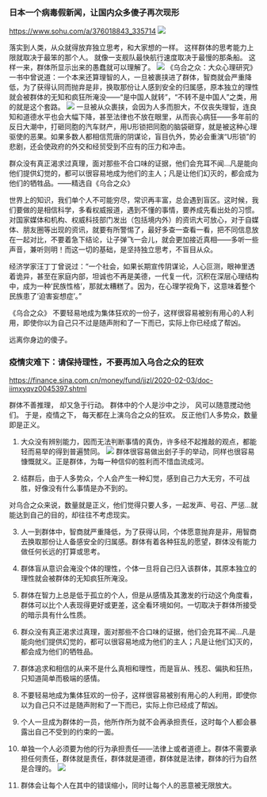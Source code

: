 ### 日本一个病毒假新闻，让国内众多傻子再次现形
https://www.sohu.com/a/376018843_335714
![](http://5b0988e595225.cdn.sohucs.com/images/20200226/b4cc09388e5043b4935f49581d14173f.gif)

落实到人类，从众就得放弃独立思考，和大家想的一样。
这样群体的思考能力上限就取决于最笨的那个人。
就像一支舰队最快航行速度取决于最慢的那条船。
这样一来，群体所显示出来的愚蠢就可以理解了。
![](http://5b0988e595225.cdn.sohucs.com/images/20200226/70deb257a80a444f9ccfb967adf3c8ca.gif)
《乌合之众：大众心理研究》一书中曾说道：一个本来还算理智的人，一旦被裹挟进了群体，智商就会严重降低，为了获得认同而抛弃是非，换取那份让人感到安全的归属感，原本独立的理性就会被群体的无知和疯狂所淹没——“是中国人就转”，“不转不是中国人”之类，用的就是这个套路。
![](http://5b0988e595225.cdn.sohucs.com/images/20200226/9519f1da757b440188b235869944a0a0.jpeg)
一旦被从众裹挟，会因为人多而胆大，不仅丧失理智，连良知和道德水平也会大幅下降，甚至法律也不放在眼里，从而丧心病狂——多年前的反日大潮中，打砸同胞的汽车财产，用U形锁把同胞的脑袋砸穿，就是被这种心理驱使的恶果。如果多数人都相信荒唐的阴谋论，盲目仇外，势必会重演“U形锁”的悲剧，还会使政府的外交和经贸受到不应有的压力和冲击。

群众没有真正渴求过真理，面对那些不合口味的证据，他们会充耳不闻…凡是能向他们提供幻觉的，都可以很容易地成为他们的主人；凡是让他们幻灭的，都会成为他们的牺牲品。——精选自《乌合之众》

世界上的知识，我们单个人不可能穷尽，常识再丰富，总会遇到盲区。这时候，我们要做的是相信科学，多看权威报道，遇到不懂的事情，要养成先看出处的习惯。对国家媒体和机构、权威科技部门发出（包括境内外）的资讯大可放心，对于自媒体、朋友圈等出现的资讯，就要有所警惕了，最好多查一查看一看，把不同信息放在一起对比，不要着急下结论，让子弹飞一会儿，就会更加接近真相——多听一些声音，兼听则明！而这一切的基础，是坚持独立思考，不盲目从众。

经济学家汪丁丁曾说过：“一个社会，如果长期宣传阴谋论，人心叵测，眼神里透着诡异，甚至在家庭内部，坦诚也不再是美德，一代复一代，沉积在深层心理结构中，成为一种‘民族性格’，那就太糟糕了。因为，在心理学视角下，这意味着整个民族患了‘迫害妄想症’。”

《乌合之众》
不要轻易地成为集体狂欢的一份子，这样很容易被别有用心的人利用，即使你以为自己只不过是随声附和了一下而已，实际上你已经成了帮凶。

远离你身边的傻子。
### 疫情灾难下：请保持理性，不要再加入乌合之众的狂欢
https://finance.sina.com.cn/money/fund/jjzl/2020-02-03/doc-iimxyqvz0045397.shtml

群体不善推理，
却又急于行动。
群体中的个人是沙中之沙，
风可以随意搅动他们。
于是，疫情之下，
每天都在上演乌合之众的狂欢。
反正他们人多势众，数量即是正义。

01. 大众没有辨别能力，因而无法判断事情的真伪，许多经不起推敲的观点，都能轻而易举的得到普遍赞同。
![](https://n.sinaimg.cn/spider202023/600/w800h600/20200203/4fb2-inzcrxr7285872.jpg)
群体很容易做出刽子手的举动，同样也很容易慷慨就义。正是群体，为每一种信仰的胜利而不惜血流成河。

02. 结群后，由于人多势众，个人会产生一种幻觉，感到自己力大无穷，不可战胜，好像没有什么事情是办不到的。

对乌合之众来说，数量就是正义，他们觉得只要人多，一起发声、号召、严惩…就能达到自己的目的，却往往不考虑现实。

03. 人一到群体中，智商就严重降低，为了获得认同，个体愿意抛弃是非，用智商去换取那份让人备感安全的归属感。群体有着各种狂乱的愿望，群体没有能力做任何长远的打算或思考。

04. 群体盲从意识会淹没个体的理性，个体一旦将自己归入该群体，其原本独立的理性就会被群体的无知疯狂所淹没。

05. 群体在智力上总是低于孤立的个人，但是从感情及其激发的行动这个角度看，群体可以比个人表现得更好或更差，这全看环境如何。一切取决于群体所接受的暗示具有什么性质。

06. 群众没有真正渴求过真理，面对那些不合口味的证据，他们会充耳不闻…凡是能向他们提供幻觉的，都可以很容易地成为他们的主人；凡是让他们幻灭的，都会成为他们的牺牲品。

07. 群体追求和相信的从来不是什么真相和理性，而是盲从、残忍、偏执和狂热，只知道简单而极端的感情。

08. 不要轻易地成为集体狂欢的一份子，这样很容易被别有用心的人利用，即使你以为自己只不过是随声附和了一下而已，实际上你已经成了帮凶。

09. 个人一旦成为群体的一员，他所作所为就不会再承担责任，这时每个人都会暴露出自己不受到的约束的一面。

10. 单独一个人必须要为他的行为承担责任——法律上或者道德上。群体不需要承担任何责任，群体就是责任，群体就是道德，群体就是法律，群体的行为自然是合理的。
![](https://n.sinaimg.cn/spider202023/182/w358h624/20200203/ef05-inzcrxr7286070.jpg)
11. 群体会让每个人在其中的错误缩小，同时让每个人的恶意被无限放大。
